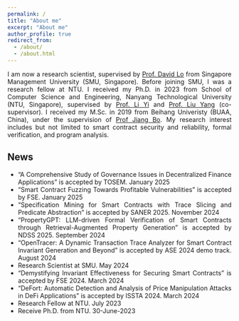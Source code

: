 ```yaml
---
permalink: /
title: "About me"
excerpt: "About me"
author_profile: true
redirect_from: 
  - /about/
  - /about.html
---
```


<div style="text-align:justify;text-justify:inter-word">
I am now a research scientist, supervised by <a href="http://www.mysmu.edu/faculty/davidlo/">Prof. David Lo</a> from Singapore Management University (SMU, Singapore). Before joining SMU, I was a research fellow at NTU. I received my Ph.D. in 2023 from School of Computer Science and Engineering, Nanyang Technological University (NTU, Singapore), supervised by <a href="https://personal.ntu.edu.sg/yi_li/">Prof. Li Yi</a> and <a href="https://personal.ntu.edu.sg/yangliu/">Prof. Liu Yang</a> (co-supervisor). 
I received my M.Sc. in 2019 from Beihang Univeristy (BUAA, China), under the supervision of <a href="http://jiangbo.buaa.edu.cn/">Prof Jiang Bo</a>.
My research interest includes but not limited to smart contract security and reliability, formal verification, and program analysis.
</div>

<h2 id="news">News</h2>
<ul >
  <li style="text-align:justify;text-justify:inter-word"> “A Comprehensive Study of Governance Issues in Decentralized Finance Applications” is accepted by TOSEM. January 2025 </li>
  <li style="text-align:justify;text-justify:inter-word"> “Smart Contract Fuzzing Towards Profitable Vulnerabilities” is accepted by FSE. January 2025 </li>
  <li style="text-align:justify;text-justify:inter-word"> “Specification Mining for Smart Contracts with Trace Slicing and Predicate Abstraction” is accepted by SANER 2025. November 2024 </li>
  <li style="text-align:justify;text-justify:inter-word"> “PropertyGPT: LLM-driven Formal Verification of Smart Contracts
through Retrieval-Augmented Property Generation” is accepted by NDSS 2025. September 2024 </li>
  <li style="text-align:justify;text-justify:inter-word"> “OpenTracer: A Dynamic Transaction Trace Analyzer for Smart
  Contract Invariant Generation and Beyond” is accepted by ASE 2024 demo track. August 2024 </li>
  <li style="text-align:justify;text-justify:inter-word"> Research Scientist at SMU. May 2024 </li>
  <li style="text-align:justify;text-justify:inter-word"> “Demystifying Invariant Effectiveness for Securing Smart Contracts” is accepted by FSE 2024. March 2024 </li>
  <li style="text-align:justify;text-justify:inter-word"> “DeFort: Automatic Detection and Analysis of Price Manipulation Attacks in DeFi Applications” is accepted by ISSTA 2024. March 2024 </li>
  <li style="text-align:justify;text-justify:inter-word"> Research Fellow at NTU. July 2023 </li>
  <li style="text-align:justify;text-justify:inter-word"> Receive Ph.D. from NTU. 30-June-2023</li>
</ul>